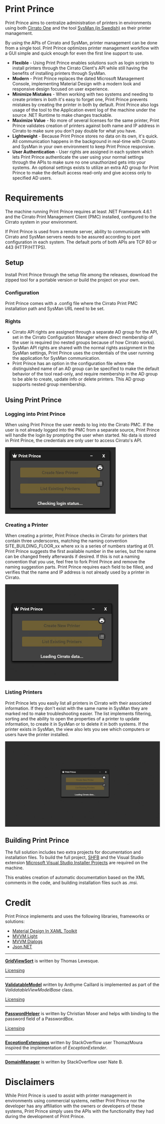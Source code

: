 # **Print Prince**
Print Prince aims to centralize administration of printers in environments using both [Cirrato One](https://www.lrsoutputmanagement.com/products/cirrato) and the tool [SysMan (in Swedish)](https://www.inera.se/tjanster/eklient/eklient/) as their printer management.

By using the APIs of Cirrato and SysMan, printer management can be done from a single tool. Print Prince optimizes printer management workflow with a GUI simple and quick enough for even the first line support to use.

* **Flexible** - Using Print Prince enables solutions such as login scripts to install printers through the Cirrato Client's API while still having the benefits of installing printers through SysMan.
* **Modern** - Print Prince replaces the dated Microsoft Management Console, implementing Material Design with a modern look and responsive design focused on user experience.
* **Minimize Mistakes** - When working with two systems and needing to create printers in both it's easy to forget one, Print Prince prevents mistakes by creating the printer in both by default. Print Prince also logs usage of the tool to the Application event log of the machine under the source .NET Runtime to make changes trackable.
* **Maximize Value** - No more of several licenses for the same printer, Print Prince validates creation of printers against both name and IP address in Cirrato to make sure you don't pay double for what you have.
* **Lightweight** - Because Print Prince stores no data on its own, it's quick. All communication happens in the background in real-time with Cirrato and SysMan in your own environment to keep Print Prince responsive.
* **User Authentication** - User rights are assigned in each system which lets Print Prince authenticate the user using your normal settings through the APIs to make sure no one unauthorized gets into your systems. An optional settings exists to utilize an extra AD group for Print Prince to make the default access read-only and give access only to specified AD users.

# Requirements
The machine running Print Prince requires at least .NET Framework 4.6.1 and the Cirrato Print Management Client (PMC) installed, configured to the Cirrato system in your environment.

If Print Prince is used from a remote server, ability to communicate with Cirrato and SysMan servers needs to be assured according to port configuration in each system. The default ports of both APIs are TCP 80 or 443 (HTTP/HTTPS).

## **Setup**
Install Print Prince through the setup file among the releases, download the zipped tool for a portable version or build the project on your own.

### **Configuration**
Print Prince comes with a .config file where the Cirrato Print PMC installation path and SysMan URL need to be set.

### **Rights**
* Cirrato API rights are assigned through a separate AD group for the API, set in the Cirrato Configuration Manager where direct membership of the user is required (no nested groups because of how Cirrato works).
* SysMan API rights are shared with the normal rights assignment in the SysMan settings, Print Prince uses the credentials of the user running the application for SysMan communication.
* Print Prince has an option in the configuration file where the distinguished name of an AD group can be specified to make the default behavior of the tool read-only, and require membership in the AD group to be able to create, update info or delete printers. This AD group supports nested group membership.

## **Using Print Prince**

### **Logging into Print Prince**
When using Print Prince the user needs to log into the Cirrato PMC. If the user is not already logged into the PMC from a separate source, Print Prince will handle the login by prompting the user when started. No data is stored in Print Prince, the credentials are only user to access Cirrato's API.

<img src="Login.gif">

### **Creating a Printer**
When creating a printer, Print Prince checks in Cirrato for printers that contain three underscores, matching the naming convention SITE_BUILDING_FLOOR_xx where xx is a series of numbers starting at 01. Print Prince suggests the first available number in the series, but the name can be changed freely afterwards if desired. If this is not a naming convention that you use, feel free to fork Print Prince and remove the naming suggestion parts. Print Prince requires each field to be filled, and verifies that the name and IP address is not already used by a printer in Cirrato.

<img src="Create.gif">

### **Listing Printers**
Print Prince lets you easily list all printers in Cirrato with their associated information. If they don't exist with the same name in SysMan they are marked red to make troubleshooting easier. The list implements filtering, sorting and the ability to open the properties of a printer to update information, to create it in SysMan or to delete it in both systems. If the printer exists in SysMan, the view also lets you see which computers or users have the printer installed.

<img src="List.gif">

## Building Print Prince
The full solution includes two extra projects for documentation and installation files. To build the full project, [SHFB](http://ewsoftware.github.io/SHFB) and the Visual Studio extension [Microsoft Visual Studio Installer Projects](https://marketplace.visualstudio.com/items?itemName=VisualStudioClient.MicrosoftVisualStudio2017InstallerProjects) are required on the machine.

This enables creation of automatic documentation based on the XML comments in the code, and building installation files such as .msi.

# Credit
Print Prince implements and uses the following libraries, frameworks or solutions:
* [Material Design In XAML Toolkit](https://github.com/MaterialDesignInXAML/MaterialDesignInXamlToolkit)
* [MVVM Light](http://www.mvvmlight.net/)
* [MVVM Dialogs](https://github.com/FantasticFiasco/mvvm-dialogs)
* [Json.NET](https://www.newtonsoft.com/json)

------

**[GridViewSort](http://www.thomaslevesque.com/2009/08/04/wpf-automatically-sort-a-gridview-continued/)** is written by Thomas Levesque.

[Licensing](https://www.thomaslevesque.com/about/#comment-105)

------

**[ValidatableModel](http://burnaftercoding.com/post/asynchronous-validation-with-wpf-4-5/")** written by Anthyme Caillard is implemented as part of the *ValidatableViewModelBase* class.

[Licensing](https://twitter.com/anthyme/status/1072923162600529923)

------

**[PasswordHelper](http://www.wpftutorial.net/PasswordBox.html)** is written by Christian Moser and helps with binding to the password field of a PasswordBox.

[Licensing](https://opensource.org/licenses/ms-pl.html)

------

**[ExceptionExtensions](https://stackoverflow.com/a/35084416)** written by StackOverflow user ThomazMoura inspired the implementation of *ExceptionExtender*.

------

**[DomainManager](https://stackoverflow.com/a/23390899)** is written by StackOverflow user Nate B.

# Disclaimers
While Print Prince is used to assist with printer management in environments using commercial systems, neither Print Prince nor the developer has any affiliation with the owners or developers of these systems, Print Prince simply uses the APIs with the functionality they had during the development of Print Prince.